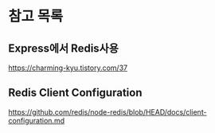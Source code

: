 # 참고 목록

## Express에서 Redis사용

https://charming-kyu.tistory.com/37

## Redis Client Configuration

https://github.com/redis/node-redis/blob/HEAD/docs/client-configuration.md

